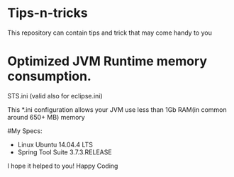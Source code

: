 # Tips-n-tricks
This repository can contain tips and trick that may come handy to you


Optimized JVM Runtime memory consumption.
=========================================

STS.ini (valid also for eclipse.ini)

This *.ini configuration allows your JVM use less than 1Gb RAM(in common around 650+ MB) memory 

#My Specs:
<ul>
 <li>Linux Ubuntu 14.04.4 LTS</li>
 <li>Spring Tool Suite 3.7.3.RELEASE</li>
</ul>

I hope it helped to you!
Happy Coding
